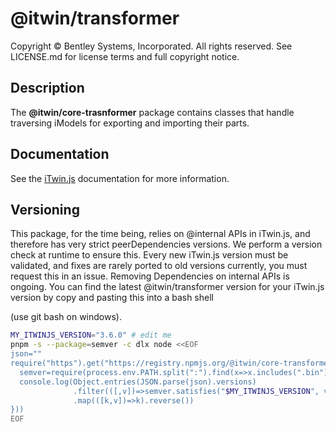 # @itwin/transformer

Copyright © Bentley Systems, Incorporated. All rights reserved. See LICENSE.md for license terms and full copyright notice.

## Description

The __@itwin/core-trasnformer__ package contains classes that handle traversing iModels for exporting and importing their parts.

## Documentation

See the [iTwin.js](https://www.itwinjs.org) documentation for more information.

## Versioning

This package, for the time being, relies on @internal APIs in iTwin.js, and therefore has very strict peerDependencies versions.
We perform a version check at runtime to ensure this. Every new iTwin.js version must be validated, and fixes are rarely ported
to old versions currently, you must request this in an issue. Removing Dependencies on internal APIs is ongoing.
You can find the latest @itwin/transformer version for your iTwin.js version by copy and pasting this into a bash shell

(use git bash on windows).

```sh
MY_ITWINJS_VERSION="3.6.0" # edit me
pnpm -s --package=semver -c dlx node <<EOF
json=""
require("https").get("https://registry.npmjs.org/@itwin/core-transformer", r=>r.setEncoding("utf8").on("data", d=>json+=d).on("end", ()=>{
  semver=require(process.env.PATH.split(":").find(x=>x.includes(".bin"))+"/../semver")
  console.log(Object.entries(JSON.parse(json).versions)
              .filter(([,v])=>semver.satisfies("$MY_ITWINJS_VERSION", v.peerDependencies["@itwin/core-backend"]))
              .map(([k,v])=>k).reverse())
}))
EOF
```
